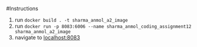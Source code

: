 #Instructions

1. run `docker build . -t sharma_anmol_a2_image`
2. run `docker run -p 8083:6006 --name sharma_anmol_coding_assignment12 sharma_anmol_a2_image`
3. navigate to [localhost:8083](http://localhost:8083)
